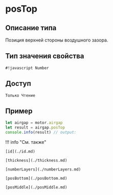 # posTop

## Описание типа
Позиция верхней стороны воздушного зазора.

## Тип значения свойства
`#!javascript Number`

## Доступ
`Только Чтение`

## Пример
```javascript linenums="1"
let airgap = motor.airgap
let result = airgap.posTop
console.info(result) // output:
```

!!! info "См. также"

    [id](./id.md)

    [thickness](./thickness.md)

    [numberLayers](./numberLayers.md)

    [posBottom](./posBottom.md)

    [posMiddle](./posMiddle.md)
